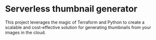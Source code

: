 # Serverless thumbnail generator
This project leverages the magic of Terraform and Python to create a scalable and cost-effective solution for generating thumbnails from your images in the cloud.
